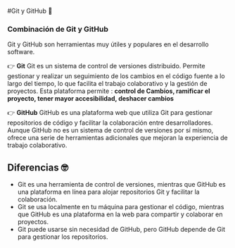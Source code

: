 #Git y GitHub 🧐

### Combinación de Git y GitHub
Git y GitHub son herramientas muy útiles y populares en el desarrollo software.

👉 __Git__ 
Git es un sistema de control de versiones distribuido. Permite gestionar y realizar un seguimiento de los cambios en el código fuente a lo largo del tiempo, lo que facilita el trabajo colaborativo y la gestión de proyectos. Esta plataforma permite : **control de Cambios, ramificar el proyecto, tener mayor accesibilidad, deshacer cambios**

👉 __GitHub__
GitHub es una plataforma web que utiliza Git para gestionar repositorios de código y facilitar la colaboración entre desarrolladores. Aunque GitHub no es un sistema de control de versiones por sí mismo, ofrece una serie de herramientas adicionales que mejoran la experiencia de trabajo colaborativo. 

## Diferencias 🤓
- Git es una herramienta de control de versiones, mientras que GitHub es una plataforma en línea para alojar repositorios Git y facilitar la colaboración.
- Git se usa localmente en tu máquina para gestionar el código, mientras que GitHub es una plataforma en la web para compartir y colaborar en proyectos.
- Git puede usarse sin necesidad de GitHub, pero GitHub depende de Git para gestionar los repositorios.
